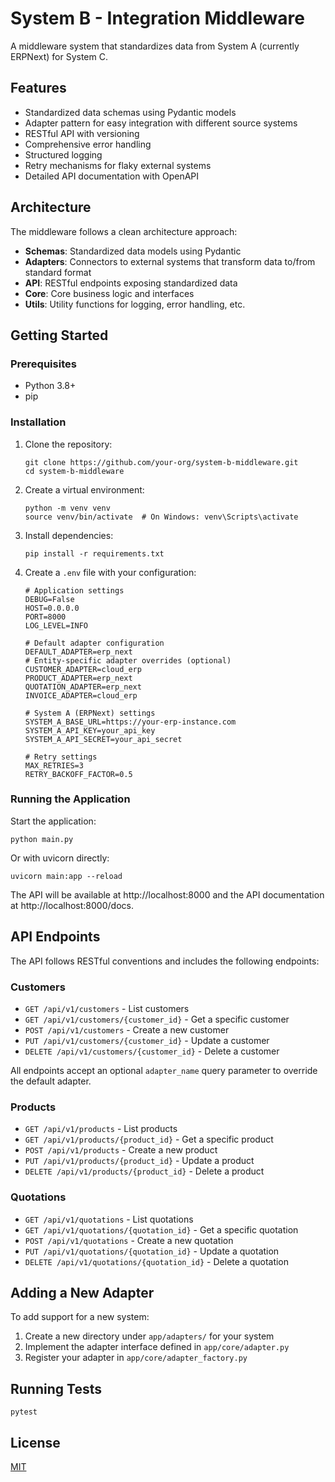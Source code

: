 # System B - Integration Middleware

A middleware system that standardizes data from System A (currently ERPNext) for System C.

## Features

- Standardized data schemas using Pydantic models
- Adapter pattern for easy integration with different source systems
- RESTful API with versioning
- Comprehensive error handling
- Structured logging
- Retry mechanisms for flaky external systems
- Detailed API documentation with OpenAPI

## Architecture

The middleware follows a clean architecture approach:

- **Schemas**: Standardized data models using Pydantic
- **Adapters**: Connectors to external systems that transform data to/from standard format
- **API**: RESTful endpoints exposing standardized data
- **Core**: Core business logic and interfaces
- **Utils**: Utility functions for logging, error handling, etc.

## Getting Started

### Prerequisites

- Python 3.8+
- pip

### Installation

1. Clone the repository:
   ```
   git clone https://github.com/your-org/system-b-middleware.git
   cd system-b-middleware
   ```

2. Create a virtual environment:
   ```
   python -m venv venv
   source venv/bin/activate  # On Windows: venv\Scripts\activate
   ```

3. Install dependencies:
   ```
   pip install -r requirements.txt
   ```

4. Create a `.env` file with your configuration:
   ```
   # Application settings
   DEBUG=False
   HOST=0.0.0.0
   PORT=8000
   LOG_LEVEL=INFO
   
   # Default adapter configuration
   DEFAULT_ADAPTER=erp_next
   # Entity-specific adapter overrides (optional)
   CUSTOMER_ADAPTER=cloud_erp
   PRODUCT_ADAPTER=erp_next
   QUOTATION_ADAPTER=erp_next
   INVOICE_ADAPTER=cloud_erp
   
   # System A (ERPNext) settings
   SYSTEM_A_BASE_URL=https://your-erp-instance.com
   SYSTEM_A_API_KEY=your_api_key
   SYSTEM_A_API_SECRET=your_api_secret
   
   # Retry settings
   MAX_RETRIES=3
   RETRY_BACKOFF_FACTOR=0.5
   ```

### Running the Application

Start the application:

```
python main.py
```

Or with uvicorn directly:

```
uvicorn main:app --reload
```

The API will be available at http://localhost:8000 and the API documentation at http://localhost:8000/docs.

## API Endpoints

The API follows RESTful conventions and includes the following endpoints:

### Customers

- `GET /api/v1/customers` - List customers
- `GET /api/v1/customers/{customer_id}` - Get a specific customer
- `POST /api/v1/customers` - Create a new customer
- `PUT /api/v1/customers/{customer_id}` - Update a customer
- `DELETE /api/v1/customers/{customer_id}` - Delete a customer

All endpoints accept an optional `adapter_name` query parameter to override the default adapter.

### Products

- `GET /api/v1/products` - List products
- `GET /api/v1/products/{product_id}` - Get a specific product
- `POST /api/v1/products` - Create a new product
- `PUT /api/v1/products/{product_id}` - Update a product
- `DELETE /api/v1/products/{product_id}` - Delete a product

### Quotations

- `GET /api/v1/quotations` - List quotations
- `GET /api/v1/quotations/{quotation_id}` - Get a specific quotation
- `POST /api/v1/quotations` - Create a new quotation
- `PUT /api/v1/quotations/{quotation_id}` - Update a quotation
- `DELETE /api/v1/quotations/{quotation_id}` - Delete a quotation

## Adding a New Adapter

To add support for a new system:

1. Create a new directory under `app/adapters/` for your system
2. Implement the adapter interface defined in `app/core/adapter.py`
3. Register your adapter in `app/core/adapter_factory.py`

## Running Tests

```
pytest
```

## License

[MIT](LICENSE) 